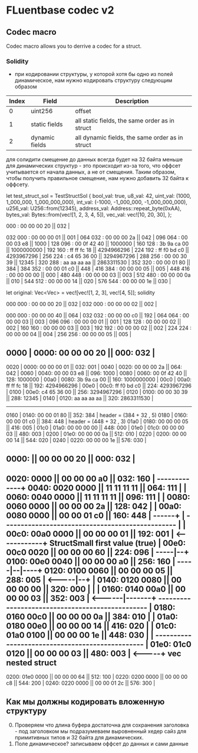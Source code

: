 # FLuentbase codec v2

## Codec macro

Codec macro allows you to derrive a codec for a struct.

### Solidity

- при кодировании структуры, у которой хотя бы одно из полей динамическое, нам нужно кодировать структуру следующим образом

| Index | Field          | Description                                     |
| ----- | -------------- | ----------------------------------------------- |
| 0     | uint256        | offset                                          |
| 1     | static fields  | all static fields, the same order as in struct  |
| 2     | dynamic fields | all dynamic fields, the same order as in struct |

для солидити смещение до данных всегда будет на 32 байта меньше для динамических структур - это происходит из-за того, что оффсет учитывается от начала данных, а не от смещения. Таким образом, чтобы получить правильное смещение, нам нужно добавить 32 байта к оффсету.

let test_struct_sol = TestStructSol {
    bool_val: true,
    u8_val: 42,
    uint_val: (1000, 1_000_000, 1_000_000_000),
    int_val: (-1000, -1_000_000, -1_000_000_000),
    u256_val: U256::from(12345),
    address_val: Address::repeat_byte(0xAA),
    bytes_val: Bytes::from(vec![1, 2, 3, 4, 5]),
    vec_val: vec![10, 20, 30],
};

000      : 00 00 00 20   ||  032 |

032 000  : 00 00 00 01   ||  001 |
064 032  : 00 00 00 2a   ||  042 |
096 064  : 00 00 03 e8   ||  1000 |
128 096  : 00 0f 42 40   ||  1000000 |
160 128  : 3b 9a ca 00   ||  1000000000 |
192 160  : ff ff fc 18   ||  4294966296 |
224 192  : ff f0 bd c0   ||  4293967296 |
256 224  : c4 65 36 00   ||  3294967296 |
288 256  : 00 00 30 39   ||  12345 |
320 288  : aa aa aa aa   ||  2863311530 |
352 320  : 00 00 01 80   ||  384 |
384 352  : 00 00 01 c0   ||  448 |
416 384  : 00 00 00 05   ||  005 |
448 416  : 00 00 00 00   ||  000 |
480 448  : 00 00 00 03   ||  003 |
512 480  : 00 00 00 0a   ||  010 |
544 512  : 00 00 00 14   ||  020 |
576 544  : 00 00 00 1e   ||  030 |

let original: Vec<Vec<u32>> = vec![vec![1, 2, 3], vec![4, 5]];
solidity

000 000  : 00 00 00 20   ||  032 |
032 000  : 00 00 00 02   ||  002 |

000 000  : 00 00 00 40   ||  064 |
032 032  : 00 00 00 c0   ||  192 |
064 064  : 00 00 00 03   ||  003 |
096 096  : 00 00 00 01   ||  001 |
128 128  : 00 00 00 02   ||  002 |
160 160  : 00 00 00 03   ||  003 |
192 192  : 00 00 00 02   ||  002 |
224 224  : 00 00 00 04   ||  004 |
256 256  : 00 00 00 05   ||  005 |

0000 | 0000: 00 00 00 20   ||  000: 032 |
-----------------------------------------

0020 | 0000: 00 00 00 01   ||  032: 001 |
0040 | 0020: 00 00 00 2a   ||  064: 042 |
0060 | 0040: 00 00 03 e8   ||  096: 1000 |
0080 | 0060: 00 0f 42 40   ||  128: 1000000 |
00a0 | 0080: 3b 9a ca 00   ||  160: 1000000000 |
00c0 | 00a0: ff ff fc 18   ||  192: 4294966296 |
00e0 | 00c0: ff f0 bd c0   ||  224: 4293967296 |
0100 | 00e0: c4 65 36 00   ||  256: 3294967296 |
0120 | 0100: 00 00 30 39   ||  288: 12345 |
0140 | 0120: aa aa aa aa   ||  320: 2863311530 |

-----------------------------------------
0160 | 0140: 00 00 01 80   ||  352: 384 |  header =  (384 + 32 , 5)
0180 | 0160: 00 00 01 c0   ||  384: 448 |  header =  (448 + 32 , 3)
01a0 | 0180: 00 00 00 05   ||  416: 005 |
01c0 | 01a0: 00 00 00 00   ||  448: 000 |
01e0 | 01c0: 00 00 00 03   ||  480: 003 |
0200 | 01e0: 00 00 00 0a   ||  512: 010 |
0220 | 0200: 00 00 00 14   ||  544: 020 |
0240 | 0220: 00 00 00 1e   ||  576: 030 |

0000:           ||  00 00 00 20   ||  000: 032 |
------------------------------------------------

0020: 0000      ||  00 00 00 a0   ||  032: 160 | -------------+
0040: 0020 0000 ||  11 11 11 11   ||  064: 111 |              |
0060: 0040 0000 ||  11 11 11 11   ||  096: 111 |              |
0080: 0060 0000 ||  00 00 00 2a   ||  128: 042 |              |
00a0: 0080 0000 ||  00 00 01 c0   ||  160: 448 |  ------+     |
------------------------------------------------        |     |
00c0: 00a0 0000 ||  00 00 00 01   ||  192: 001 | <------------+ StructSmall first value (true)                          |
00e0: 00c0 0020 ||  00 00 00 60   ||  224: 096 |   -----|--+
0100: 00e0 0040 ||  00 00 00 a0   ||  256: 160 |   -----|--|----+
0120: 0100 0060 ||  00 00 00 05   ||  288: 005 |  <-----|--+    |
0140: 0120 0080 ||  00 00 00 00   ||  320: 000 |        |       |
0160: 0140 00a0 ||  00 00 00 03   ||  352: 003 | <------|-------+
------------------------------------------------        |
0180: 0160 00c0 ||  00 00 00 0a   ||  384: 010 |        |
01a0: 0180 00e0 ||  00 00 00 14   ||  416: 020 |        |
01c0: 01a0 0100 ||  00 00 00 1e   ||  448: 030 |        |
------------------------------------------------        |
01e0: 01c0 0120 ||  00 00 00 03   ||  480: 003 |  <-----+ vec nested struct
------------------------------------------------

0200: 01e0 0000 ||  00 00 00 64   ||  512: 100 |
0220: 0200 0000 ||  00 00 00 c8   ||  544: 200 |
0240: 0220 0000 ||  00 00 01 2c   ||  576: 300 |

## Как мы должны кодировать вложенную структуру

0. Проверяем что длина буфера достаточна для сохранения заголовка - под заголовком мы подразумеваем выровненный хедер сайз для примитивных типов и 32 байта для динамических.
1. Поле динамическое? записываем оффсет до данных и сами данные
